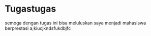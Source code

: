 # Tugastugas

semoga dengan tugas ini bisa meluluskan saya menjadi mahasiswa berprestasi 
a;kiucjkndsfukdbjfc
